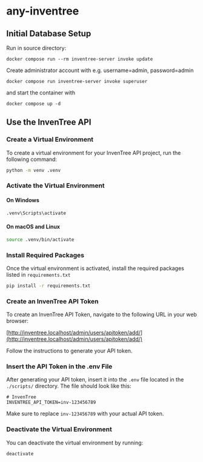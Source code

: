 # any-inventree

## Initial Database Setup

Run in source directory:
```
docker compose run --rm inventree-server invoke update
```
Create administrator account with e.g. username=admin, password=admin
```
docker compose run inventree-server invoke superuser
```

and start the container with 
```
docker compose up -d
```

## Use the InvenTree API

### Create a Virtual Environment

To create a virtual environment for your InvenTree API project, run the following command:
```bash
python -m venv .venv
```

### Activate the Virtual Environment

#### On Windows

```bash
.venv\Scripts\activate
```

#### On macOS and Linux

```bash
source .venv/bin/activate
```

### Install Required Packages

Once the virtual environment is activated, install the required packages listed in `requirements.txt`
```bash
pip install -r requirements.txt
```

### Create an InvenTree API Token

To create an InvenTree API Token, navigate to the following URL in your web browser:

[http://inventree.localhost/admin/users/apitoken/add/](http://inventree.localhost/admin/users/apitoken/add/)

Follow the instructions to generate your API token.

### Insert the API Token in the .env File

After generating your API token, insert it into the `.env` file located in the `./scripts/` directory. The file should look like this:

```env
# InvenTree
INVENTREE_API_TOKEN=inv-123456789
```

Make sure to replace `inv-123456789` with your actual API token.


### Deactivate the Virtual Environment

You can deactivate the virtual environment by running:

```bash
deactivate
```